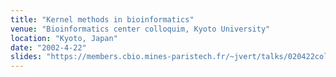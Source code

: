 ```yaml
---
title: "Kernel methods in bioinformatics"
venue: "Bioinformatics center colloquim, Kyoto University"
location: "Kyoto, Japan"
date: "2002-4-22"
slides: "https://members.cbio.mines-paristech.fr/~jvert/talks/020422coll/colloquium.pdf"
---
```

